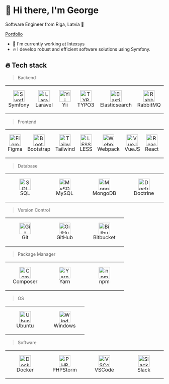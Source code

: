 <h1 align="left" id="tech-stack">👋 Hi there, I'm George</h1>

<p>Software Engineer from Riga, Latvia 🧊</p>

[Portfolio](https://klavig.lv/)

<ul>
  <li>🏢 I'm currently working at Intexsys</li>
  <li>🔥 I develop robust and efficient software solutions using Symfony.</li>
</ul>

<h2 align="left" id="tech-stack">🔥 Tech stack</h2>

<blockquote>
  <p dir="auto">Backend</p>
</blockquote>

<table width="100%">
  <tr>
    <td align="center" width="110" height="90">
      <a href="#tech-stack">
        <img src="https://cdn.jsdelivr.net/gh/devicons/devicon@latest/icons/symfony/symfony-original.svg" width="36" height="36" alt="Symfony" />
      </a>
      <br>Symfony
    </td>
    <td align="center" width="110" height="90">
      <a href="#tech-stack">
        <img src="https://cdn.jsdelivr.net/gh/devicons/devicon@latest/icons/laravel/laravel-original.svg" width="36" height="36" alt="Laravel" />
      </a>
      <br>Laravel
    </td>
    <td align="center" width="110" height="90">
      <a href="#tech-stack">
        <img src="https://cdn.jsdelivr.net/gh/devicons/devicon@latest/icons/yii/yii-original.svg" width="36" height="36" alt="Yii" />
      </a>
      <br>Yii
    </td>
    <td align="center" width="110" height="90">
      <a href="#tech-stack">
        <img src="https://cdn.jsdelivr.net/gh/devicons/devicon@latest/icons/typo3/typo3-original.svg" width="36" height="36" alt="TYPO3" />
      </a>
      <br>TYPO3
    </td>
    <td align="center" width="110" height="90">
      <a href="#tech-stack">
        <img src="https://cdn.jsdelivr.net/gh/devicons/devicon@latest/icons/elasticsearch/elasticsearch-original.svg" width="36" height="36" alt="Elasticsearch" />
      </a>
      <br>Elasticsearch
    </td>
    <td align="center" width="110" height="90">
      <a href="#tech-stack">
        <img src="https://cdn.jsdelivr.net/gh/devicons/devicon@latest/icons/rabbitmq/rabbitmq-original.svg" width="36" height="36" alt="RabbitMQ" />
      </a>
      <br>RabbitMQ
    </td>
  </tr> 
</table>

<blockquote>
  <p dir="auto">Frontend</p>
</blockquote>

<table width="100%">
  <tr>
    <td align="center" width="110" height="90"> 
      <a href="#tech-stack">
        <img src="https://cdn.jsdelivr.net/gh/devicons/devicon@latest/icons/figma/figma-original.svg" width="36" height="36" alt="Figma" />
      </a>
      <br>Figma
    </td>
    <td align="center" width="110" height="90"> 
      <a href="#tech-stack">
        <img src="https://cdn.jsdelivr.net/gh/devicons/devicon@latest/icons/bootstrap/bootstrap-original.svg" width="36" height="36" alt="Bootstrap" />
      </a>
      <br>Bootstrap
    </td>
    <td align="center" width="110" height="90"> 
      <a href="#tech-stack">
        <img src="https://cdn.jsdelivr.net/gh/devicons/devicon@latest/icons/tailwindcss/tailwindcss-original.svg" width="36" height="36" alt="Tailwind" />
      </a>
      <br>Tailwind
    </td>
    <td align="center" width="110" height="90"> 
      <a href="#tech-stack">
        <img src="https://cdn.jsdelivr.net/gh/devicons/devicon@latest/icons/less/less-plain-wordmark.svg" width="36" height="36" alt="LESS" />
      </a>
      <br>LESS
    </td>
    <td align="center" width="110" height="90"> 
      <a href="#tech-stack">
        <img src="https://cdn.jsdelivr.net/gh/devicons/devicon@latest/icons/webpack/webpack-original.svg" width="36" height="36" alt="Webpack" />
      </a>
      <br>Webpack
    </td>
    <td align="center" width="110" height="90">
      <a href="#tech-stack">
          <img src="https://cdn.jsdelivr.net/gh/devicons/devicon@latest/icons/vuejs/vuejs-original.svg" width="36" height="36" alt="VueJS" />
      </a>
      <br>VueJS
    </td>
    <td align="center" width="110" height="90">
      <a href="#tech-stack">
        <img src="https://cdn.jsdelivr.net/gh/devicons/devicon@latest/icons/react/react-original.svg" width="36" height="36" alt="React" />
      </a>
      <br>React
    </td>
    <td align="center" width="110" height="90">
      <a href="#tech-stack">
        <img src="https://cdn.jsdelivr.net/gh/devicons/devicon@latest/icons/nextjs/nextjs-original.svg" width="36" height="36" alt="React" />
      </a>
      <br>NextJS
    </td>
</table>

<blockquote>
  <p dir="auto">Database</p>
</blockquote>

<table width="100%">
  <tr>
    <td align="center" width="110" height="90">
      <a href="#tech-stack">
        <img src="https://cdn.jsdelivr.net/gh/devicons/devicon@latest/icons/microsoftsqlserver/microsoftsqlserver-original.svg" width="36" height="36" alt="SQL" />
      </a>
      <br>SQL
    </td>
    <td align="center" width="110" height="90">
      <a href="#tech-stack">
        <img src="https://cdn.jsdelivr.net/gh/devicons/devicon@latest/icons/mysql/mysql-original.svg" width="36" height="36" alt="MySQL" />
      </a>
      <br>MySQL
    </td>
    <td align="center" width="110" height="90">
      <a href="#tech-stack">
        <img src="https://cdn.jsdelivr.net/gh/devicons/devicon@latest/icons/mongodb/mongodb-original.svg" width="36" height="36" alt="MongoDB" />
      </a>
      <br>MongoDB
    </td>
    <td align="center" width="110" height="90">
      <a href="#tech-stack">
        <img src="https://cdn.jsdelivr.net/gh/devicons/devicon@latest/icons/doctrine/doctrine-original.svg" width="36" height="36" alt="Doctrine" />
      </a>
      <br>Doctrine
    </td>
  </tr> 
</table>

<blockquote>
  <p dir="auto">Version Control</p>
</blockquote>

<table width="100%">
  <tr>
    <td align="center" width="110" height="90">
      <a href="#tech-stack">
        <img src="https://cdn.jsdelivr.net/gh/devicons/devicon@latest/icons/git/git-original.svg" width="36" height="36" alt="Git" />
      </a>
      <br>Git
    </td>
    <td align="center" width="110" height="90"> 
      <a href="#tech-stack">
        <img src="https://cdn.jsdelivr.net/gh/devicons/devicon@latest/icons/github/github-original.svg" width="36" height="36" alt="GitHub" />
      </a>
      <br>GitHub
    </td>
    <td align="center" width="110" height="90"> 
      <a href="#tech-stack">
          <img src="https://cdn.jsdelivr.net/gh/devicons/devicon@latest/icons/bitbucket/bitbucket-original.svg" width="36" height="36" alt="Bitbucket" />
      </a>
      <br>Bitbucket
    </td>
  </tr> 
</table>

<blockquote>
  <p dir="auto">Package Manager</p>
</blockquote>

<table width="100%">
  <tr>
    <td align="center" width="110" height="90"> 
      <a href="#tech-stack">
        <img src="https://cdn.jsdelivr.net/gh/devicons/devicon@latest/icons/composer/composer-original.svg" width="36" height="36" alt="Composer" />
      </a>
      <br>Composer
    </td>
    <td align="center" width="110" height="90"> 
      <a href="#tech-stack">
        <img src="https://cdn.jsdelivr.net/gh/devicons/devicon@latest/icons/yarn/yarn-original.svg" width="36" height="36" alt="Yarn" />
      </a>
      <br>Yarn
    </td>
    <td align="center" width="110" height="90"> 
      <a href="#tech-stack">
        <img src="https://cdn.jsdelivr.net/gh/devicons/devicon@latest/icons/npm/npm-original-wordmark.svg" width="36" height="36" alt="npm" />
      </a>
      <br>npm
    </td>
  </tr> 
</table>

<blockquote>
  <p dir="auto">OS</p>
</blockquote>

<table width="100%">
  <tr>
    <td align="center" width="110" height="90"> 
      <a href="#tech-stack">
        <img src="https://cdn.jsdelivr.net/gh/devicons/devicon@latest/icons/ubuntu/ubuntu-original.svg" width="36" height="36" alt="Ubuntu" />
      </a>
      <br>Ubuntu
    </td>
    <td align="center" width="110" height="90"> 
      <a href="#tech-stack">
        <img src="https://cdn.jsdelivr.net/gh/devicons/devicon@latest/icons/windows11/windows11-original.svg" width="36" height="36" alt="Windows" />
      </a>
      <br>Windows
    </td>
  </tr>
</table>

<blockquote>
  <p dir="auto">Software</p>
</blockquote>

<table width="100%">
  <tr>
    <td align="center" width="110" height="90"> 
      <a href="#tech-stack">
          <img src="https://cdn.jsdelivr.net/gh/devicons/devicon@latest/icons/docker/docker-original.svg" width="36" height="36" alt="Docker" />
      </a>
      <br>Docker
    </td>
    <td align="center" width="110" height="90"> 
      <a href="#tech-stack">
        <img src="https://cdn.jsdelivr.net/gh/devicons/devicon@latest/icons/phpstorm/phpstorm-original.svg" width="36" height="36" alt="PHPStorm" />
      </a>
      <br>PHPStorm
    </td>
    <td align="center" width="110" height="90"> 
      <a href="#tech-stack">
        <img src="https://cdn.jsdelivr.net/gh/devicons/devicon@latest/icons/vscode/vscode-original.svg" width="36" height="36" alt="VSCode" />
      </a>
      <br>VSCode
    </td>
    <td align="center" width="110" height="90"> 
      <a href="#tech-stack">
        <img src="https://cdn.jsdelivr.net/gh/devicons/devicon@latest/icons/slack/slack-original.svg" width="36" height="36" alt="Slack" />
      </a>
      <br>Slack
    </td>
  </tr>
</table>
